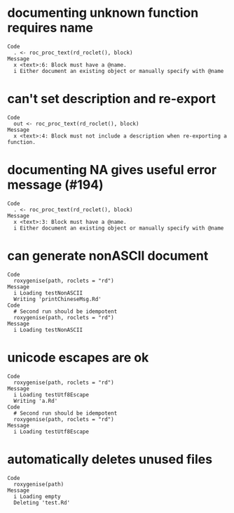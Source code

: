 # documenting unknown function requires name

    Code
      . <- roc_proc_text(rd_roclet(), block)
    Message
      x <text>:6: Block must have a @name.
      i Either document an existing object or manually specify with @name

# can't set description and re-export

    Code
      out <- roc_proc_text(rd_roclet(), block)
    Message
      x <text>:4: Block must not include a description when re-exporting a function.

# documenting NA gives useful error message (#194)

    Code
      . <- roc_proc_text(rd_roclet(), block)
    Message
      x <text>:3: Block must have a @name.
      i Either document an existing object or manually specify with @name

# can generate nonASCII document

    Code
      roxygenise(path, roclets = "rd")
    Message
      i Loading testNonASCII
      Writing 'printChineseMsg.Rd'
    Code
      # Second run should be idempotent
      roxygenise(path, roclets = "rd")
    Message
      i Loading testNonASCII

# unicode escapes are ok

    Code
      roxygenise(path, roclets = "rd")
    Message
      i Loading testUtf8Escape
      Writing 'a.Rd'
    Code
      # Second run should be idempotent
      roxygenise(path, roclets = "rd")
    Message
      i Loading testUtf8Escape

# automatically deletes unused files

    Code
      roxygenise(path)
    Message
      i Loading empty
      Deleting 'test.Rd'

